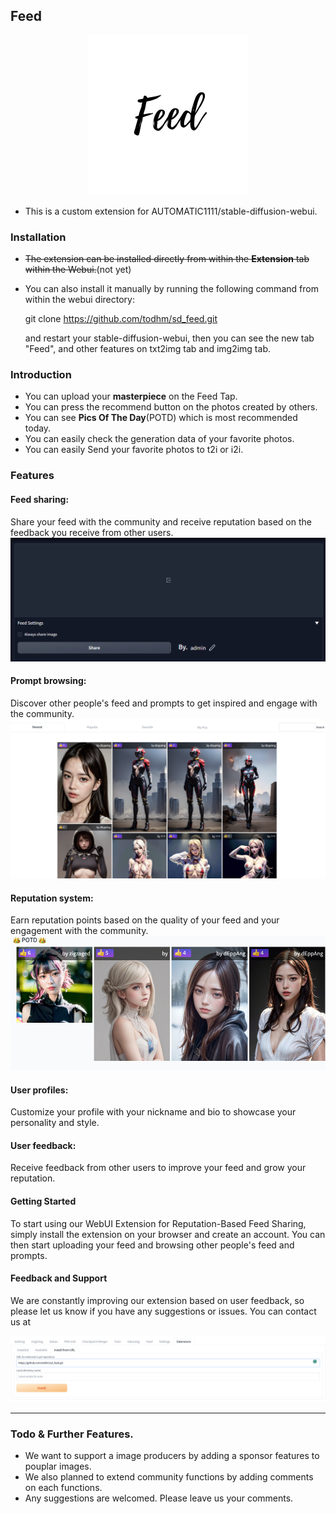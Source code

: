 ## Feed
<p align="center">
 <img  src="assets/feed.png" alt="Filter Images"/>
 </p>

- This is a custom extension for AUTOMATIC1111/stable-diffusion-webui.

### Installation
- ~~The extension can be installed directly from within the **Extension** tab within the Webui.~~(not yet)
- You can also install it manually by running the following command from within the webui directory:

  git clone https://github.com/todhm/sd_feed.git

  and restart your stable-diffusion-webui, then you can see the new tab "Feed", and other features on txt2img tab and img2img tab.

### Introduction
- You can upload your **masterpiece** on the Feed Tap. 
- You can press the recommend button on the photos created by others.
- You can see **Pics Of The Day**(POTD) which is most recommended today. 
- You can easily check the generation data of your favorite photos.
- You can easily Send your favorite photos to t2i or i2i.

### Features
#### Feed sharing: 
Share your feed with the community and receive reputation based on the feedback you receive from other users.
 <img  src="assets/share.png" alt="Filter Images"/>


#### Prompt browsing: 
Discover other people's feed and prompts to get inspired and engage with the community.
 <img  src="assets/pinterest.png" alt="Filter Images"/>

#### Reputation system: 
Earn reputation points based on the quality of your feed and your engagement with the community.
 <img  src="assets/potd.png" alt="Filter Images"/>

#### User profiles: 
Customize your profile with your nickname and bio to showcase your personality and style.

#### User feedback: 
Receive feedback from other users to improve your feed and grow your reputation.

#### Getting Started
To start using our WebUI Extension for Reputation-Based Feed Sharing, simply install the extension on your browser and create an account. You can then start uploading your feed and browsing other people's feed and prompts.

#### Feedback and Support
We are constantly improving our extension based on user feedback, so please let us know if you have any suggestions or issues. You can contact us at 
<p align="center">
  <a href="" rel="noopener">
 <img  src="assets/extensions.png" alt="Project logo"></a>
</p>


<div align="center">


</div>

---



### Todo & Further Features. 

- We want to support a image producers by adding a sponsor features to pouplar images. 
- We also planned to extend community functions by adding comments on each functions. 
- Any suggestions are welcomed. Please leave us your comments.
